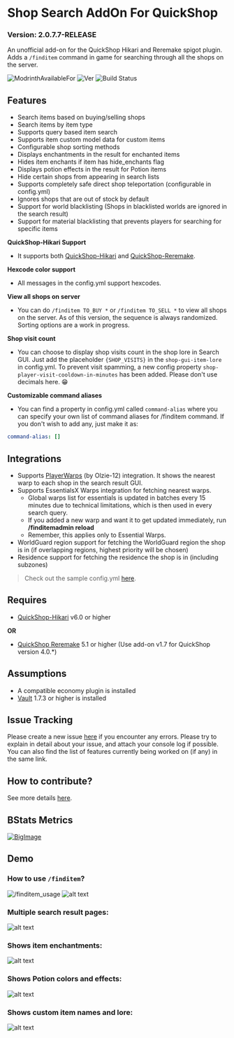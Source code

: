 # Shop Search AddOn For QuickShop
### Version: 2.0.7.7-RELEASE

An unofficial add-on for the QuickShop Hikari and Reremake spigot plugin.
Adds a `/finditem` command in game for searching through all the shops on the server.

[//]: # (![MC]&#40;https://img.shields.io/badge/Minecraft-Java%20Edition:%201.16.5%20--%201.20.4-brightgreen&#41;)
![ModrinthAvailableFor](https://img.shields.io/badge/dynamic/json?label=Minecraft%20Java%20Edition:&color=4bab62&query=version&url=https://api.blueish.dev/api/minecraft/version?id=asp13ugE)
![Ver](https://img.shields.io/spiget/version/95104?label=Latest%20Spigot%20Version)
![Build Status](https://github.com/myzticbean/QSFindItemAddOn/actions/workflows/maven.yml/badge.svg?branch=master)

## Features
- Search items based on buying/selling shops
- Search items by item type
- Supports query based item search
- Supports item custom model data for custom items
- Configurable shop sorting methods
- Displays enchantments in the result for enchanted items
- Hides item enchants if item has hide_enchants flag
- Displays potion effects in the result for Potion items
- Hide certain shops from appearing in search lists
- Supports completely safe direct shop teleportation (configurable in config.yml)
- Ignores shops that are out of stock by default
- Support for world blacklisting (Shops in blacklisted worlds are ignored in the search result)
- Support for material blacklisting that prevents players for searching for specific items


**QuickShop-Hikari Support**
- It supports both [QuickShop-Hikari](https://www.spigotmc.org/resources/100125/) and [QuickShop-Reremake](https://www.spigotmc.org/resources/62575/).

**Hexcode color support**
- All messages in the config.yml support hexcodes.

**View all shops on server**
- You can do `/finditem TO_BUY *` or `/finditem TO_SELL *` to view all shops on the server. As of this version, the sequence is always randomized. Sorting options are a work in progress.

**Shop visit count**
- You can choose to display shop visits count in the shop lore in Search GUI. Just add the placeholder `{SHOP_VISITS}` in the `shop-gui-item-lore` in config.yml. To prevent visit spamming, a new config property `shop-player-visit-cooldown-in-minutes` has been added. Please don't use decimals here. 😁

**Customizable command aliases**
- You can find a property in config.yml called `command-alias` where you can specify your own list of command aliases for /finditem command. If you don't wish to add any, just make it as:
```yaml
command-alias: []
```

## Integrations
- Supports [PlayerWarps](https://www.spigotmc.org/resources/66692/) (by Olzie-12) integration. It shows the nearest warp to each shop in the search result GUI.
- Supports EssentialsX Warps integration for fetching nearest warps.
  - Global warps list for essentials is updated in batches every 15 minutes due to technical limitations, which is then used in every search query.
  - If you added a new warp and want it to get updated immediately, run **/finditemadmin reload**
  - Remember, this applies only to Essential Warps.
- WorldGuard region support for fetching the WorldGuard region the shop is in (if overlapping regions, highest priority will be chosen)
- Residence support for fetching the residence the shop is in (including subzones)

>Check out the sample config.yml [here](https://github.com/myzticbean/QSFindItemAddOn/wiki/Sample-config.yml).

## Requires
- [QuickShop-Hikari](https://www.spigotmc.org/resources/100125/) v6.0 or higher

**OR**

- [QuickShop Reremake](https://www.spigotmc.org/resources/62575/) 5.1 or higher (Use add-on v1.7 for QuickShop version 4.0.*)

## Assumptions
- A compatible economy plugin is installed
- [Vault](https://www.spigotmc.org/resources/34315/) 1.7.3 or higher is installed

## Issue Tracking
Please create a new issue [here](https://github.com/myzticbean/QSFindItemAddOn/issues) if you encounter any errors. Please try to explain in detail about your issue, and attach your console log if possible.
You can also find the list of features currently being worked on (if any) in the same link.

## How to contribute?
See more details [here](https://github.com/myzticbean/QSFindItemAddOn/blob/master/CONTRIBUTING.md).

## BStats Metrics
[![BigImage](https://bstats.org/signatures/bukkit/QSFindItemAddOn.svg)](https://bstats.org/plugin/bukkit/QSFindItemAddOn/12382)

## Demo
### How to use `/finditem`?
![/finditem_usage](https://cdn.modrinth.com/data/asp13ugE/images/bb37966809c9d7ab3201988ef58b2060688584f3.png)
![alt text](https://cdn.modrinth.com/data/asp13ugE/images/878e9b703343a65c963d790d875ad5dbe6ac309d.png)
### Multiple search result pages:
![alt text](https://cdn.modrinth.com/data/asp13ugE/images/33cb7d96cabb709bc630685c9e6fdc1b9cd7b3bb.png)
### Shows item enchantments:
![alt text](https://cdn.modrinth.com/data/asp13ugE/images/8ac5643bc042b897e549400e29186d87024b3a71.png)
### Shows Potion colors and effects:
![alt text](https://cdn.modrinth.com/data/asp13ugE/images/786ce10d42c5e92cbbd12b7f1ee81011796acbe0.png)
### Shows custom item names and lore:
![alt text](https://cdn.modrinth.com/data/asp13ugE/images/0c30b767bfc9df1f4a79afef677c0fc262fa62c5.png)